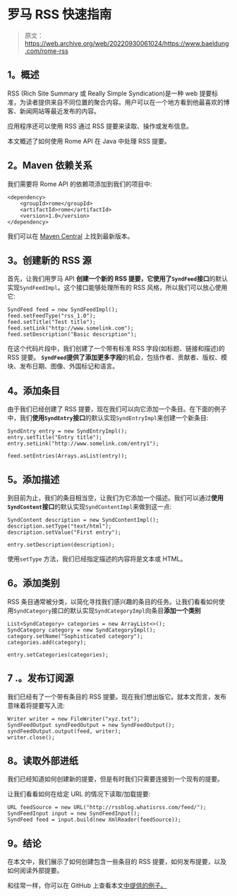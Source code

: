 # 罗马 RSS 快速指南

> 原文：<https://web.archive.org/web/20220930061024/https://www.baeldung.com/rome-rss>

## **1。概述**

RSS (Rich Site Summary 或 Really Simple Syndication)是一种 web 提要标准，为读者提供来自不同位置的聚合内容。用户可以在一个地方看到他最喜欢的博客、新闻网站等最近发布的内容。

应用程序还可以使用 RSS 通过 RSS 提要来读取、操作或发布信息。

本文概述了如何使用 Rome API 在 Java 中处理 RSS 提要。

## **2。Maven 依赖关系**

我们需要将 Rome API 的依赖项添加到我们的项目中:

```
<dependency>			
    <groupId>rome</groupId>			
    <artifactId>rome</artifactId>			
    <version>1.0</version>
</dependency>
```

我们可以在 [Maven Central](https://web.archive.org/web/20220627075338/https://search.maven.org/classic/#search%7Cga%7C1%7Cg%3A%22rome%22%20AND%20a%3A%22rome%22) 上找到最新版本。

## **3。创建新的 RSS 源**

首先，让我们用罗马 API **创建一个新的 RSS 提要，它使用了`SyndFeed`接口**的默认实现`SyndFeedImpl`。这个接口能够处理所有的 RSS 风格，所以我们可以放心使用它:

```
SyndFeed feed = new SyndFeedImpl();
feed.setFeedType("rss_1.0");
feed.setTitle("Test title");
feed.setLink("http://www.somelink.com");
feed.setDescription("Basic description");
```

在这个代码片段中，我们创建了一个带有标准 RSS 字段(如标题、链接和描述)的 RSS 提要。 **`SyndFeed`提供了添加更多字段**的机会，包括作者、贡献者、版权、模块、发布日期、图像、外国标记和语言。

## **4。添加条目**

由于我们已经创建了 RSS 提要，现在我们可以向它添加一个条目。在下面的例子中，我们**使用`SyndEntry`接口**的默认实现`SyndEntryImpl`来创建一个新条目:

```
SyndEntry entry = new SyndEntryImpl();
entry.setTitle("Entry title");        
entry.setLink("http://www.somelink.com/entry1");

feed.setEntries(Arrays.asList(entry));
```

## **5。添加描述**

到目前为止，我们的条目相当空，让我们为它添加一个描述。我们可以通过**使用`SyndContent`接口**的默认实现`SyndContentImpl`来做到这一点:

```
SyndContent description = new SyndContentImpl();
description.setType("text/html");
description.setValue("First entry");

entry.setDescription(description);
```

使用`setType` 方法，我们已经指定描述的内容将是文本或 HTML。

## **6。添加类别**

RSS 条目通常被分类，以简化寻找我们感兴趣的条目的任务。让我们看看如何使用`SyndCategory`接口的默认实现`SyndCategoryImpl`向条目**添加一个类别**

```
List<SyndCategory> categories = new ArrayList<>();
SyndCategory category = new SyndCategoryImpl();
category.setName("Sophisticated category");
categories.add(category);

entry.setCategories(categories);
```

## 7 .**。发布订阅源**

我们已经有了一个带有条目的 RSS 提要。现在我们想出版它。就本文而言，发布意味着将提要写入流:

```
Writer writer = new FileWriter("xyz.txt");
SyndFeedOutput syndFeedOutput = new SyndFeedOutput();
syndFeedOutput.output(feed, writer);
writer.close();
```

## **8。读取外部进纸**

我们已经知道如何创建新的提要，但是有时我们只需要连接到一个现有的提要。

让我们看看如何在给定 URL 的情况下读取/加载提要:

```
URL feedSource = new URL("http://rssblog.whatisrss.com/feed/");
SyndFeedInput input = new SyndFeedInput();
SyndFeed feed = input.build(new XmlReader(feedSource));
```

## **9。结论**

在本文中，我们展示了如何创建包含一些条目的 RSS 提要，如何发布提要，以及如何阅读外部提要。

和往常一样，你可以在 GitHub 上查看本文[中提供的例子。](https://web.archive.org/web/20220627075338/https://github.com/eugenp/tutorials/tree/master/libraries-4)